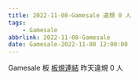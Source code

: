 ```yaml
---
title: 2022-11-08-Gamesale 違規 0 人
tags:
    - Gamesale
abbrlink: 2022-11-08-Gamesale
date: Gamesale-2022-11-08 12:00:00
---
```

Gamesale 板 [板規連結](https://www.ptt.cc/bbs/Gossiping/M.1637425085.A.07D.html)
昨天違規 0 人
